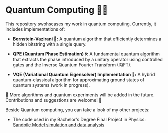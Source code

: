 # Quantum Computing 🚀🔬
This repository swohscases my work in quantum computing. Currently, it includes implementations of:

* **Bernstein-Vazirani 🏹:** A quantum algorithm that efficiently determines a hidden bitstring with a single query.

* **QPE (Quantum Phase Estimation) 🌀:** A fundamental quantum algorithm that extracts the phase introduced by a unitary operator using controlled gates and the Inverse Quantum Fourier Transform (IQFT).

* **VQE (Variational Quantum Eigensolver) Implementation 🔬:** A hybrid quantum-classical algorithm for approximating ground states of quantum systems (work in progress).

📌 More algorithms and quantum experiments will be added in the future. Contributions and suggestions are welcome! 🚀

Beside Quantum computing, you can take a look of my other projects:
* The code used in my Bachelor's Degree Final Project in Physics: [Sandpile Model simulation and data analysis](https://github.com/JLSM02/SOC)
